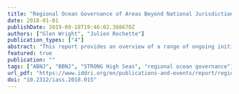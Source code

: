 ```yaml
---
title: "Regional Ocean Governance of Areas Beyond National Jurisdiction Lessons: Learnt and Ways Forward"
date: 2018-01-01
publishDate: 2019-09-18T19:46:02.368670Z
authors: ["Glen Wright", "Julien Rochette"]
publication_types: ["4"]
abstract: "This report provides an overview of a range of ongoing initiatives to improve governance of ABNJ at the regional level, including: novel modalities, such as the “Collective Arrange- ment for the North-East Atlantic”, whereby the OSPAR Commission and the North East Atlantic Fisheries Commission (NEAFC) seek to strengthen cooperation between organisations with a management mandate in the region; coalition-based initiatives, such as the Sargasso Sea Commission and the Pelagos Sanctuary for Mediterranean Marine Mam- mals; and the international legal framework of the Antarctic Treaty System (ATS), under which parties have agreed to develop a representative system of MPAs and have designated the world's largest MPA in the Ross Sea. These experiences provide a number of useful lessons learnt that can facilitate further devel- opment of regional initiatives and inform the construction of an efficient and effective new international treaty. In particular, this report highlights the need for: effective mechanisms for cooperation and coordination between organisations with a management mandate in ABNJ; the role played by champions and leaders with the political will to drive the process and garner support for improved management; and the importance of developing a dynamic science-policy interface that can provide policy-relevant scientific information to decision makers and stakeholders."
featured: true
publication: ""
tags: ["ABNJ", "BBNJ", "STRONG High Seas", "regional ocean governance"]
url_pdf: "https://www.iddri.org/en/publications-and-events/report/regional-ocean-governance-areas-beyond-national-jurisdiction-lessons"
doi: "10.2312/iass.2018.015"
---
```


